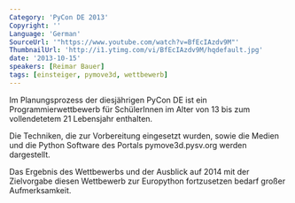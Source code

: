 ```yaml
---
Category: 'PyCon DE 2013'
Copyright: ''
Language: 'German'
SourceUrl: '"https://www.youtube.com/watch?v=BfEcIAzdv9M"'
ThumbnailUrl: 'http://i1.ytimg.com/vi/BfEcIAzdv9M/hqdefault.jpg'
date: '2013-10-15'
speakers: [Reimar Bauer]
tags: [einsteiger, pymove3d, wettbewerb]
---
```

Im Planungsprozess der diesjährigen PyCon DE ist ein Programmierwettbewerb für SchülerInnen im Alter von 13 bis zum vollendetetem 21 Lebensjahr enthalten.

Die Techniken, die zur Vorbereitung eingesetzt wurden, sowie die Medien und die Python Software des Portals pymove3d.pysv.org werden dargestellt. 

Das Ergebnis des Wettbewerbs und der Ausblick auf 2014 mit der Zielvorgabe diesen Wettbewerb zur Europython fortzusetzen bedarf großer Aufmerksamkeit. 

